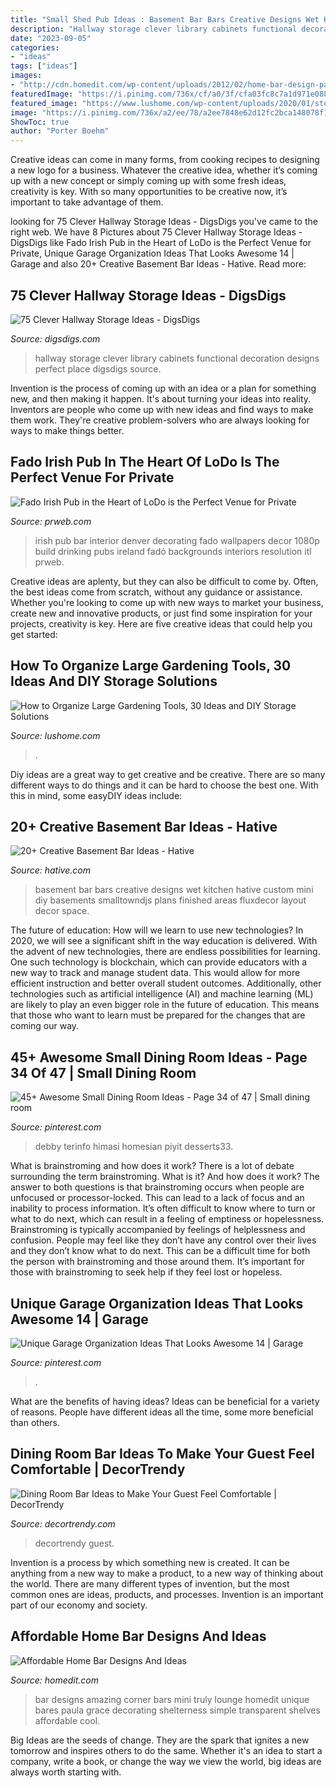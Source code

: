 ```yaml
---
title: "Small Shed Pub Ideas : Basement Bar Bars Creative Designs Wet Kitchen Hative Custom Mini Diy Basements Smalltowndjs Plans Finished Areas Fluxdecor Layout Decor Space"
description: "Hallway storage clever library cabinets functional decoration designs perfect place digsdigs source"
date: "2023-09-05"
categories:
- "ideas"
tags: ["ideas"]
images:
- "http://cdn.homedit.com/wp-content/uploads/2012/02/home-bar-design-paula-grace.jpg"
featuredImage: "https://i.pinimg.com/736x/cf/a0/3f/cfa03fc8c7a1d971e0882454cf25e30f.jpg"
featured_image: "https://www.lushome.com/wp-content/uploads/2020/01/storage-ideas-gadening-tools-11.jpg"
image: "https://i.pinimg.com/736x/a2/ee/78/a2ee7848e62d12fc2bca148078f115ae.jpg"
ShowToc: true
author: "Porter Boehm"
---
```



Creative ideas can come in many forms, from cooking recipes to designing a new logo for a business. Whatever the creative idea, whether it’s coming up with a new concept or simply coming up with some fresh ideas, creativity is key. With so many opportunities to be creative now, it’s important to take advantage of them.

	

		
looking for 75 Clever Hallway Storage Ideas - DigsDigs you've came to the right web. We have 8 Pictures about 75 Clever Hallway Storage Ideas - DigsDigs like Fado Irish Pub in the Heart of LoDo is the Perfect Venue for Private, Unique Garage Organization Ideas That Looks Awesome 14 | Garage and also 20+ Creative Basement Bar Ideas - Hative. Read more:
		
    
## 75 Clever Hallway Storage Ideas - DigsDigs

<img loading=lazy src="http://www.digsdigs.com/photos/2013/08/63-clever-hallway-storage-ideas-4.jpg" onerror="this.onerror=null;this.src='https://tse2.mm.bing.net/th?id=OIP.1j_WuQV-rPcM9g1aeBcmWAHaLH&amp;pid=15.1';" alt="75 Clever Hallway Storage Ideas - DigsDigs">

_Source: digsdigs.com_

>hallway storage clever library cabinets functional decoration designs perfect place digsdigs source. 

	

Invention is the process of coming up with an idea or a plan for something new, and then making it happen. It's about turning your ideas into reality. Inventors are people who come up with new ideas and find ways to make them work. They're creative problem-solvers who are always looking for ways to make things better.

    
## Fado Irish Pub In The Heart Of LoDo Is The Perfect Venue For Private

<img loading=lazy src="http://ww1.prweb.com/prfiles/2010/11/13/10729119/1_denver3.jpg" onerror="this.onerror=null;this.src='https://tse2.mm.bing.net/th?id=OIP.FOjmEOL3Kbccijuna0-DCQHaE7&amp;pid=15.1';" alt="Fado Irish Pub in the Heart of LoDo is the Perfect Venue for Private">

_Source: prweb.com_

>irish pub bar interior denver decorating fado wallpapers decor 1080p build drinking pubs ireland fadó backgrounds interiors resolution itl prweb. 

	

Creative ideas are aplenty, but they can also be difficult to come by. Often, the best ideas come from scratch, without any guidance or assistance. Whether you're looking to come up with new ways to market your business, create new and innovative products, or just find some inspiration for your projects, creativity is key. Here are five creative ideas that could help you get started: 

    
## How To Organize Large Gardening Tools, 30 Ideas And DIY Storage Solutions

<img loading=lazy src="https://www.lushome.com/wp-content/uploads/2020/01/storage-ideas-gadening-tools-11.jpg" onerror="this.onerror=null;this.src='https://tse2.mm.bing.net/th?id=OIP.1GGCyq0UV2ovxBIfGfxOiwHaJ3&amp;pid=15.1';" alt="How to Organize Large Gardening Tools, 30 Ideas and DIY Storage Solutions">

_Source: lushome.com_

>. 

	

Diy ideas are a great way to get creative and be creative. There are so many different ways to do things and it can be hard to choose the best one. With this in mind, some easyDIY ideas include:

    
## 20+ Creative Basement Bar Ideas - Hative

<img loading=lazy src="https://hative.com/wp-content/uploads/2014/05/basement-bar-ideas/9-small-basement-bar.jpg" onerror="this.onerror=null;this.src='https://tse3.mm.bing.net/th?id=OIP.19PZjY44M4N9-LOTKxJ0WwHaLH&amp;pid=15.1';" alt="20+ Creative Basement Bar Ideas - Hative">

_Source: hative.com_

>basement bar bars creative designs wet kitchen hative custom mini diy basements smalltowndjs plans finished areas fluxdecor layout decor space. 

	

The future of education: How will we learn to use new technologies?
In 2020, we will see a significant shift in the way education is delivered. With the advent of new technologies, there are endless possibilities for learning. One such technology is blockchain, which can provide educators with a new way to track and manage student data. This would allow for more efficient instruction and better overall student outcomes. Additionally, other technologies such as artificial intelligence (AI) and machine learning (ML) are likely to play an even bigger role in the future of education. This means that those who want to learn must be prepared for the changes that are coming our way.

    
## 45+ Awesome Small Dining Room Ideas - Page 34 Of 47 | Small Dining Room

<img loading=lazy src="https://i.pinimg.com/736x/a2/ee/78/a2ee7848e62d12fc2bca148078f115ae.jpg" onerror="this.onerror=null;this.src='https://tse1.mm.bing.net/th?id=OIP.tOXe-DG7T2ORwt1hCWMxMgHaLH&amp;pid=15.1';" alt="45+ Awesome Small Dining Room Ideas - Page 34 of 47 | Small dining room">

_Source: pinterest.com_

>debby terinfo himasi homesian piyit desserts33. 

	

What is brainstroming and how does it work?
There is a lot of debate surrounding the term brainstroming. What is it? And how does it work? The answer to both questions is that brainstroming occurs when people are unfocused or processor-locked. This can lead to a lack of focus and an inability to process information. It’s often difficult to know where to turn or what to do next, which can result in a feeling of emptiness or hopelessness.
Brainstroming is typically accompanied by feelings of helplessness and confusion. People may feel like they don’t have any control over their lives and they don’t know what to do next. This can be a difficult time for both the person with brainstroming and those around them. It’s important for those with brainstroming to seek help if they feel lost or hopeless.

    
## Unique Garage Organization Ideas That Looks Awesome 14 | Garage

<img loading=lazy src="https://i.pinimg.com/736x/cf/a0/3f/cfa03fc8c7a1d971e0882454cf25e30f.jpg" onerror="this.onerror=null;this.src='https://tse1.mm.bing.net/th?id=OIP.mdnUWcwm4Lb9vCo4TAklnQHaJ3&amp;pid=15.1';" alt="Unique Garage Organization Ideas That Looks Awesome 14 | Garage">

_Source: pinterest.com_

>. 

	

What are the benefits of having ideas?
Ideas can be beneficial for a variety of reasons. People have different ideas all the time, some more beneficial than others.

    
## Dining Room Bar Ideas To Make Your Guest Feel Comfortable | DecorTrendy

<img loading=lazy src="https://decortrendy.com/wp-content/uploads/2019/12/dining-room-bar-ideas-13.jpg" onerror="this.onerror=null;this.src='https://tse2.mm.bing.net/th?id=OIP.nW0IGJCy5L7DT7Oy94Q8wgHaLG&amp;pid=15.1';" alt="Dining Room Bar Ideas to Make Your Guest Feel Comfortable | DecorTrendy">

_Source: decortrendy.com_

>decortrendy guest. 

	

Invention is a process by which something new is created. It can be anything from a new way to make a product, to a new way of thinking about the world. There are many different types of invention, but the most common ones are ideas, products, and processes. Invention is an important part of our economy and society.

    
## Affordable Home Bar Designs And Ideas

<img loading=lazy src="http://cdn.homedit.com/wp-content/uploads/2012/02/home-bar-design-paula-grace.jpg" onerror="this.onerror=null;this.src='https://tse3.mm.bing.net/th?id=OIP.JJmxXvQ6fdmtDBTRQMV9PwHaLE&amp;pid=15.1';" alt="Affordable Home Bar Designs And Ideas">

_Source: homedit.com_

>bar designs amazing corner bars mini truly lounge homedit unique bares paula grace decorating shelterness simple transparent shelves affordable cool. 

	

Big Ideas are the seeds of change. They are the spark that ignites a new tomorrow and inspires others to do the same. Whether it's an idea to start a company, write a book, or change the way we view the world, big ideas are always worth starting with.

